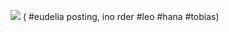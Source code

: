 **![](https://lh7-rt.googleusercontent.com/docsz/AD_4nXeb5ZMHmxHjAQbZF3u3cBmWv1_Y4cSrlOnNBLDaaVuT54ndp8O-wAzBm-LKs9fUuEcRtHaRCt6-XzwnFb6_zx4nI-w2_SWDjFViiEROar7ESMFMz0BZuO5lnnzW4ykjTY5dt64RLQ?key=ArE9gjGx41F-QdnnpTPqXmu4)**
( #eudelia posting, ino rder #leo #hana #tobias)